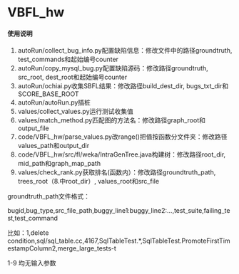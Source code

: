 # VBFL_hw

#### 使用说明

1. autoRun/collect_bug_info.py配置缺陷信息：修改文件中的路径groundtruth, test_commands和起始编号counter
2. autoRun/copy_mysql_bug.py配置缺陷源码：修改路径groundtruth, src_root, dest_root和起始编号counter
3. autoRun/ochiai.py收集SBFL结果：修改路径build_dest_dir, bugs_txt_dir和SCORE_BASE_ROOT
4. autoRun/autoRun.py插桩
5. values/collect_values.py运行测试收集值
6. values/match_method.py匹配图的方法名：修改路径graph_root和output_file
7. code/VBFL_hw/parse_values.py改range()把值按函数分文件夹：修改路径values_path和output_dir
8. code/VBFL_hw/src/fl/weka/IntraGenTree.java构建树：修改路径root_dir, mid_path和graph_map_path
9. values/check_rank.py获取排名(函数内）：修改路径groundtruth_path, trees_root（8.中root_dir）, values_root和src_file

groundtruth_path文件格式：

bugid,bug_type,src_file_path,buggy_line1:buggy_line2:...,test_suite,failing_test,test_command

比如：1,delete condition,sql/sql_table.cc,4167,SqlTableTest.*,SqlTableTest.PromoteFirstTimestampColumn2,merge_large_tests-t


1-9 均无输入参数
